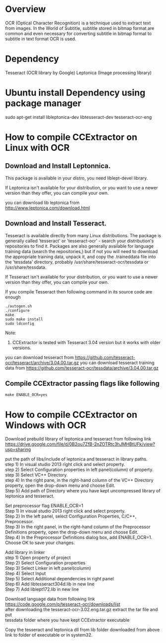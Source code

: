 
Overview
========
OCR (Optical Character Recognition) is a technique used to 
extract text from images. In the World of Subtitle, subtitle stored 
in bitmap format are common and even necessary for converting subtitle 
in bitmap format to subtitle in text format OCR is used.

Dependency
==========
Tesseract (OCR library by Google)
Leptonica (Image processing library)

Ubuntu install Dependency using package manager
===============================================
sudo apt-get install libleptonica-dev libtesseract-dev tesseract-ocr-eng

How to compile CCExtractor on Linux with OCR
=============================================

Download and Install Leptonnica.
-------------------------------
This package is available in your distro, you need liblept-devel library.

If Leptonica isn't available for your distribution, or you want to use a newer version
 than they offer, you can compile your own.

you can download lib leptonica from  http://www.leptonica.com/download.html

Download and Install Tesseract.
-------------------------------
Tesseract is available directly from many Linux distributions. The package is generally
 called 'tesseract' or 'tesseract-ocr' - search your distribution's repositories to
 find it. Packages are also generally available for language training data (search the
 repositories,) but if not you will need to download the appropriate training data,
 unpack it, and copy the .traineddata file into the 'tessdata' directory, probably
 /usr/share/tesseract-ocr/tessdata or /usr/share/tessdata.

If Tesseract isn't available for your distribution, or you want to use a newer version
 than they offer, you can compile your own.

If you compile Tesseract then following command in its source code are enough
```
./autogen.sh
./configure
make
sudo make install
sudo ldconfig
```

 Note: 
1) CCExtractor is tested with Tesseract 3.04 version but it works with older versions. 

you can download tesseract from https://github.com/tesseract-ocr/tesseract/archive/3.04.00.tar.gz
you can download tesseract training data from https://github.com/tesseract-ocr/tessdata/archive/3.04.00.tar.gz



Compile CCExtractor passing flags like following
-------------------------------------------------
```
make ENABLE_OCR=yes
```


How to compile CCExtractor on Windows with OCR
===============================================

Download prebuild library of leptonica and tesseract from following link  
https://drive.google.com/file/d/0B2ou7ZfB-2nZOTRtc3hJMHBtUFk/view?usp=sharing  

put the path of libs/include of leptonica and tesseract in library paths.  
step 1) In visual studio 2013 right click <Project> and select property.  
step 2) Select Configuration properties in left panel(column) of property.  
step 3) Select VC++ Directory.  
step 4) In the right pane, in the right-hand column of the VC++ Directory property, open the drop-down menu and choose Edit.  
Step 5) Add path of Directory where you have kept uncompressed library of leptonica and tesseract.  


Set preprocessor flag ENABLE_OCR=1  
Step 1) In visual studio 2013 right click <Project> and select property.  
Step 2) In the left panel, select Configuration Properties, C/C++, Preprocessor.  
Step 3) In the right panel, in the right-hand column of the Preprocessor Definitions property, open the drop-down menu and choose Edit.   
Step 4) In the Preprocessor Definitions dialog box, add ENABLE_OCR=1. Choose OK to save your changes.  

Add library in linker  
step 1) Open property of project  
Step 2) Select Configuration properties  
Step 3) Select Linker in left panel(column)  
Step 4) Select Input  
Step 5) Select Additional dependencies in right panel  
Step 6) Add libtesseract304d.lib in new line  
Step 7) Add liblept172.lib in new line  

Download language data from following link  
https://code.google.com/p/tesseract-ocr/downloads/list  
after downloading the tesseract-ocr-3.02.eng.tar.gz extract the tar file and put  
tessdata folder where you have kept CCExtractor executable  

Copy the tesseract and leptonica dll from lib folder downloaded from above link to folder of executable or in system32.  
